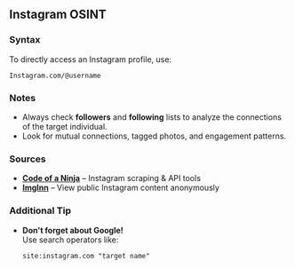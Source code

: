 ## Instagram OSINT  

### Syntax  
To directly access an Instagram profile, use:  

`Instagram.com/@username`

### Notes  
- Always check **followers** and **following** lists to analyze the connections of the target individual.  
- Look for mutual connections, tagged photos, and engagement patterns.  

### Sources  
- **[Code of a Ninja](https://www.codeofaninja.com)** – Instagram scraping & API tools  
- **[ImgInn](https://imginn.com)** – View public Instagram content anonymously  

### Additional Tip  
- **Don't forget about Google!**  
  Use search operators like:  

  `site:instagram.com "target name"`
